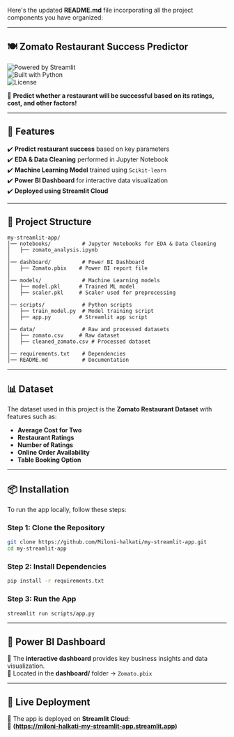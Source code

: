 Here's the updated **README.md** file incorporating all the project components you have organized:  

---

## 🍽️ Zomato Restaurant Success Predictor  
![Powered by Streamlit](https://img.shields.io/badge/Powered%20by-Streamlit-red)  
![Built with Python](https://img.shields.io/badge/Built%20with-Python%203.x-blue)  
![License](https://img.shields.io/badge/License-MIT-green)  

🚀 **Predict whether a restaurant will be successful based on its ratings, cost, and other factors!**  

---

## 📌 Features  
✔️ **Predict restaurant success** based on key parameters  
✔️ **EDA & Data Cleaning** performed in Jupyter Notebook  
✔️ **Machine Learning Model** trained using `Scikit-learn`  
✔️ **Power BI Dashboard** for interactive data visualization  
✔️ **Deployed using Streamlit Cloud**  

---

## 📂 Project Structure  
```
my-streamlit-app/
│── notebooks/          # Jupyter Notebooks for EDA & Data Cleaning
│   ├── zomato_analysis.ipynb
│
│── dashboard/          # Power BI Dashboard
│   ├── Zomato.pbix    # Power BI report file
│
│── models/             # Machine Learning models
│   ├── model.pkl      # Trained ML model
│   ├── scaler.pkl     # Scaler used for preprocessing
│
│── scripts/            # Python scripts
│   ├── train_model.py  # Model training script
│   ├── app.py         # Streamlit app script
│
│── data/               # Raw and processed datasets
│   ├── zomato.csv     # Raw dataset
│   ├── cleaned_zomato.csv # Processed dataset
│
│── requirements.txt    # Dependencies  
│── README.md           # Documentation  
```

---

## 📊 Dataset  
The dataset used in this project is the **Zomato Restaurant Dataset** with features such as:  
- **Average Cost for Two**
- **Restaurant Ratings**
- **Number of Ratings**
- **Online Order Availability**
- **Table Booking Option**

---

## 📦 Installation  
To run the app locally, follow these steps:

### **Step 1: Clone the Repository**  
```bash
git clone https://github.com/Miloni-halkati/my-streamlit-app.git
cd my-streamlit-app
```

### **Step 2: Install Dependencies**  
```bash
pip install -r requirements.txt
```

### **Step 3: Run the App**  
```bash
streamlit run scripts/app.py
```

---

## 🎯 Power BI Dashboard  
📌 The **interactive dashboard** provides key business insights and data visualization.  
📂 Located in the **dashboard/** folder → `Zomato.pbix`  

---

## 🔗 Live Deployment  
🚀 The app is deployed on **Streamlit Cloud**:  
🔗 **(https://miloni-halkati-my-streamlit-app.streamlit.app)**  
